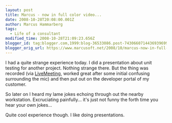 ```yaml
---
layout: post
title: Marcus - now in full color video...
date: 2008-10-28T20:08:00.001Z
author: Marcus Hammarberg
tags:
  - Life of a consultant
modified_time: 2008-10-28T21:09:23.656Z
blogger_id: tag:blogger.com,1999:blog-36533086.post-7430660714436939699
blogger_orig_url: https://www.marcusoft.net/2008/10/marcus-now-in-full-color-video.html
---
```



I had a quite strange experience today. I did a presentation about unit
testing for another project. Nothing strange there. But the thing was
recorded (via [LiveMeeting](http://office.microsoft.com/livemeeting),
worked great after some initial confusing surrounding the mic) and then
put out on the developer portal of my customer.

So later on I heard my lame jokes echoing through out the nearby
workstation. Excruciating painfully... it's just not funny the forth
time you hear your own jokes...

Quite cool experience though. I like doing presentations.
